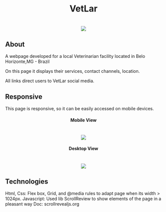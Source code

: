 <h1 align="center">VetLar</h1>

<h1 align="center"><img src="https://ik.imagekit.io/cnbmdh4b9w/ezgif.com-gif-maker__7__-veKQDZIQ.gif?ik-sdk-version=javascript-1.4.3&updatedAt=1655594707483"/></h1>


<h2>About</h2>

A webpage developed for a local Veterinarian facility located in Belo Horizonte,MG - Brazil

<p>On this page it displays their services, contact channels, location.
</p>
<p>All links direct users to VetLar social media.</p>


<h2>Responsive</h2>

This page is responsive, so it can be easily accessed on mobile devices.
<h4 align="center">Mobile View</h4>

<h1 align="center"><img src="https://ik.imagekit.io/cnbmdh4b9w/VetLar_Mobile_vYRaZMAXS.png?ik-sdk-version=javascript-1.4.3&updatedAt=1655594870329"/></h1>

<h4 align="center">Desktop View</h4>

<h1 align="center"><img src="https://ik.imagekit.io/cnbmdh4b9w/VetLar_Desktop_OTB3wv2ic.png?ik-sdk-version=javascript-1.4.3&updatedAt=1655594870361"/></h1>



<h2>Technologies</h2>
Html, 
Css: Flex box, Grid, and @media rules to adapt page when its width > 1024px. 
Javascript: Used lib ScrollReview to show elements of the page in a pleasant way
Doc: scrollrevealjs.org